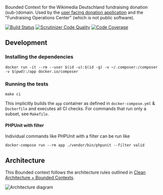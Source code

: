 Bounded Context for the Wikimedia Deutschland fundraising donation (sub-)domain.
Used by the [user facing donation application](https://github.com/wmde/FundraisingFrontend)
and the "Fundraising Operations Center" (which is not public software).

[![Build Status](https://travis-ci.org/wmde/fundraising-donations.svg?branch=master)](https://travis-ci.org/wmde/fundraising-donations)
[![Scrutinizer Code Quality](https://scrutinizer-ci.com/g/wmde/fundraising-donations/badges/quality-score.png?b=master)](https://scrutinizer-ci.com/g/wmde/fundraising-donations/?branch=master)
[![Code Coverage](https://scrutinizer-ci.com/g/wmde/fundraising-donations/badges/coverage.png?b=master)](https://scrutinizer-ci.com/g/wmde/fundraising-donations/?branch=master)

## Development

### Installing the dependencies

    docker run -it --rm --user $(id -u):$(id -g) -v ~/.composer:/composer -v $(pwd):/app docker.io/composer

### Running the tests

    make ci

This implicitly builds the `app` container as defined in `docker-compose.yml` & `Dockerfile`
and executes all CI checks. For commands that run only a subset, see `Makefile`.

#### PHPUnit with filter

Individual commands like PHPUnit with a filter can be run like

    docker-compose run --rm app ./vendor/bin/phpunit --filter valid

## Architecture

This Bounded context follows the architecture rules outlined in [Clean Architecture + Bounded Contexts](https://www.entropywins.wtf/blog/2018/08/14/clean-architecture-bounded-contexts/).

![Architecture diagram](https://user-images.githubusercontent.com/146040/44942158-0b474380-adac-11e8-97ca-2ae0fb8969fa.png)
